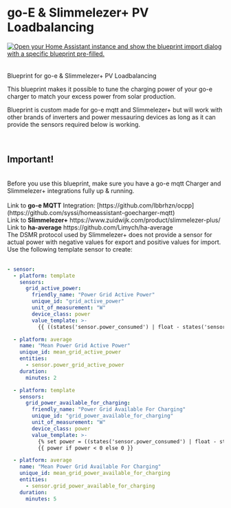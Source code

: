 # go-E & Slimmelezer+ PV Loadbalancing
<a href="https://my.home-assistant.io/redirect/blueprint_import/?blueprint_url=https%3A%2F%2Fgithub.com%2Fwoopstar%2Fgoe_slimmelezer_pv_loadbalacer%2Fblob%2Fmain%2Fgoe_slimmelezer_pv_loadbalacer.yaml" target="_blank"><img src="https://my.home-assistant.io/badges/blueprint_import.svg" alt="Open your Home Assistant instance and show the blueprint import dialog with a specific blueprint pre-filled." /></a><br><br><br>
Blueprint for go-e & Slimmelezer+ PV Loadbalancing

This blueprint makes it possible to tune the charging power of your go-e charger to match your excess power from solar production.

Blueprint is custom made for go-e mqtt and Slimmelezer+ but will work with other brands of inverters and power messauring devices as long as it can provide the sensors required below is working.

<br>
<b><h2>Important!</h2></b><br>
Before you use this blueprint, make sure you have a go-e mqtt Charger and Slimmelezer+ integrations fully up & running. <br>
<br>
Link to <b>go-e MQTT</b> Integration: [https://github.com/lbbrhzn/ocpp](https://github.com/syssi/homeassistant-goecharger-mqtt) <br>
Link to <b>Slimmelezer+</b> https://www.zuidwijk.com/product/slimmelezer-plus/<br>
Link to <b>ha-average</b> https://github.com/Limych/ha-average
<br>
The DSMR protocol used by Slimmelezer+ does not provide a sensor for actual power with negative values for export and positive values for import. Use the following template sensor to create:
<br><br>

```yaml
- sensor:
  - platform: template
    sensors:
      grid_active_power:
        friendly_name: "Power Grid Active Power"
        unique_id: "grid_active_power"
        unit_of_measurement: "W"
        device_class: power
        value_template: >-
          {{ ((states('sensor.power_consumed') | float - states('sensor.power_produced') | float) * 1000) | round(3, default=0) }}

  - platform: average
    name: "Mean Power Grid Active Power"
    unique_id: mean_grid_active_power
    entities:
      - sensor.power_grid_active_power
    duration:
      minutes: 2

  - platform: template
    sensors:
      grid_power_available_for_charging:
        friendly_name: "Power Grid Available For Charging"
        unique_id: "grid_power_available_for_charging"
        unit_of_measurement: "W"
        device_class: power
        value_template: >-
          {% set power = ((states('sensor.power_consumed') | float - states('sensor.power_produced') | float) * 1000) | round(3, default=0) %}
          {{ power if power < 0 else 0 }}

  - platform: average
    name: "Mean Power Grid Available For Charging"
    unique_id: mean_grid_power_available_for_charging
    entities:
      - sensor.grid_power_available_for_charging
    duration:
      minutes: 5
```
